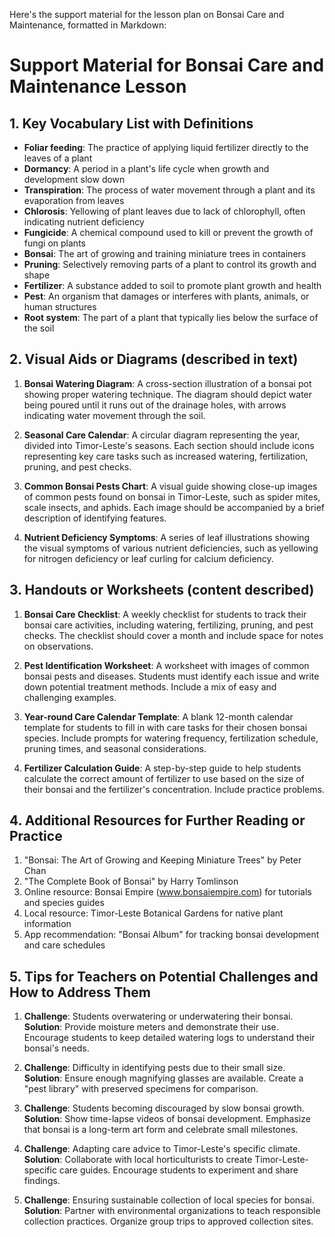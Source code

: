 Here's the support material for the lesson plan on Bonsai Care and Maintenance, formatted in Markdown:

# Support Material for Bonsai Care and Maintenance Lesson

## 1. Key Vocabulary List with Definitions

- **Foliar feeding**: The practice of applying liquid fertilizer directly to the leaves of a plant
- **Dormancy**: A period in a plant's life cycle when growth and development slow down
- **Transpiration**: The process of water movement through a plant and its evaporation from leaves
- **Chlorosis**: Yellowing of plant leaves due to lack of chlorophyll, often indicating nutrient deficiency
- **Fungicide**: A chemical compound used to kill or prevent the growth of fungi on plants
- **Bonsai**: The art of growing and training miniature trees in containers
- **Pruning**: Selectively removing parts of a plant to control its growth and shape
- **Fertilizer**: A substance added to soil to promote plant growth and health
- **Pest**: An organism that damages or interferes with plants, animals, or human structures
- **Root system**: The part of a plant that typically lies below the surface of the soil

## 2. Visual Aids or Diagrams (described in text)

1. **Bonsai Watering Diagram**: 
   A cross-section illustration of a bonsai pot showing proper watering technique. The diagram should depict water being poured until it runs out of the drainage holes, with arrows indicating water movement through the soil.

2. **Seasonal Care Calendar**: 
   A circular diagram representing the year, divided into Timor-Leste's seasons. Each section should include icons representing key care tasks such as increased watering, fertilization, pruning, and pest checks.

3. **Common Bonsai Pests Chart**: 
   A visual guide showing close-up images of common pests found on bonsai in Timor-Leste, such as spider mites, scale insects, and aphids. Each image should be accompanied by a brief description of identifying features.

4. **Nutrient Deficiency Symptoms**: 
   A series of leaf illustrations showing the visual symptoms of various nutrient deficiencies, such as yellowing for nitrogen deficiency or leaf curling for calcium deficiency.

## 3. Handouts or Worksheets (content described)

1. **Bonsai Care Checklist**: 
   A weekly checklist for students to track their bonsai care activities, including watering, fertilizing, pruning, and pest checks. The checklist should cover a month and include space for notes on observations.

2. **Pest Identification Worksheet**: 
   A worksheet with images of common bonsai pests and diseases. Students must identify each issue and write down potential treatment methods. Include a mix of easy and challenging examples.

3. **Year-round Care Calendar Template**: 
   A blank 12-month calendar template for students to fill in with care tasks for their chosen bonsai species. Include prompts for watering frequency, fertilization schedule, pruning times, and seasonal considerations.

4. **Fertilizer Calculation Guide**: 
   A step-by-step guide to help students calculate the correct amount of fertilizer to use based on the size of their bonsai and the fertilizer's concentration. Include practice problems.

## 4. Additional Resources for Further Reading or Practice

1. "Bonsai: The Art of Growing and Keeping Miniature Trees" by Peter Chan
2. "The Complete Book of Bonsai" by Harry Tomlinson
3. Online resource: Bonsai Empire (www.bonsaiempire.com) for tutorials and species guides
4. Local resource: Timor-Leste Botanical Gardens for native plant information
5. App recommendation: "Bonsai Album" for tracking bonsai development and care schedules

## 5. Tips for Teachers on Potential Challenges and How to Address Them

1. **Challenge**: Students overwatering or underwatering their bonsai.
   **Solution**: Provide moisture meters and demonstrate their use. Encourage students to keep detailed watering logs to understand their bonsai's needs.

2. **Challenge**: Difficulty in identifying pests due to their small size.
   **Solution**: Ensure enough magnifying glasses are available. Create a "pest library" with preserved specimens for comparison.

3. **Challenge**: Students becoming discouraged by slow bonsai growth.
   **Solution**: Show time-lapse videos of bonsai development. Emphasize that bonsai is a long-term art form and celebrate small milestones.

4. **Challenge**: Adapting care advice to Timor-Leste's specific climate.
   **Solution**: Collaborate with local horticulturists to create Timor-Leste-specific care guides. Encourage students to experiment and share findings.

5. **Challenge**: Ensuring sustainable collection of local species for bonsai.
   **Solution**: Partner with environmental organizations to teach responsible collection practices. Organize group trips to approved collection sites.